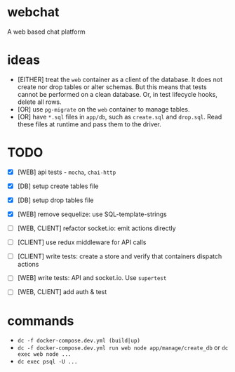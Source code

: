 # webchat
A web based chat platform

# ideas
- [EITHER] treat the `web` container as a client of the database. It does not create nor drop tables or alter schemas. But this means that tests cannot be performed on a clean database. Or, in test lifecycle hooks, delete all rows.
- [OR] use `pg-migrate` on the `web` container to manage tables. 
- [OR] have `*.sql` files in `app/db`, such as `create.sql` and `drop.sql`. Read these files at runtime and pass them to the driver. 

# TODO
- [x] [WEB] api tests - `mocha`, `chai-http`

- [x] [DB] setup create tables file
- [x] [DB] setup drop tables file
- [x] [WEB] remove sequelize: use SQL-template-strings
- [ ] [WEB, CLIENT] refactor socket.io: emit actions directly
- [ ] [CLIENT] use redux middleware for API calls
- [ ] [CLIENT] write tests: create a store and verify that containers dispatch actions
- [ ] [WEB] write tests: API and socket.io. Use `supertest`
- [ ] [WEB, CLIENT] add auth & test

# commands

- `dc -f docker-compose.dev.yml (build|up)`
- `dc -f docker-compose.dev.yml run web node app/manage/create_db` or `dc exec web node ...`
- `dc exec psql -U ...`

